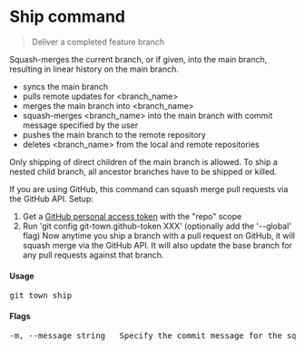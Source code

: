 <h1 textrun="command-heading">Ship command</h1>

<blockquote textrun="command-summary">
Deliver a completed feature branch
</blockquote>

<a textrun="command-description">
Squash-merges the current branch, or <branch_name> if given,
into the main branch, resulting in linear history on the main branch.

- syncs the main branch
- pulls remote updates for <branch_name>
- merges the main branch into <branch_name>
- squash-merges <branch_name> into the main branch
  with commit message specified by the user
- pushes the main branch to the remote repository
- deletes <branch_name> from the local and remote repositories

Only shipping of direct children of the main branch is allowed.
To ship a nested child branch, all ancestor branches have to be shipped or killed.

If you are using GitHub, this command can squash merge pull requests via the GitHub API.
Setup:
1. Get a [GitHub personal access token](https://help.github.com/articles/creating-a-personal-access-token-for-the-command-line)
   with the "repo" scope
2. Run 'git config git-town.github-token XXX' (optionally add the '--global' flag)
Now anytime you ship a branch with a pull request on GitHub, it will squash merge via the GitHub API.
It will also update the base branch for any pull requests against that branch.
</a>


#### Usage

<pre textrun="command-usage">
git town ship
</pre>


#### Flags

<pre textrun="command-flags">
-m, --message string   Specify the commit message for the squash commit
</pre>

